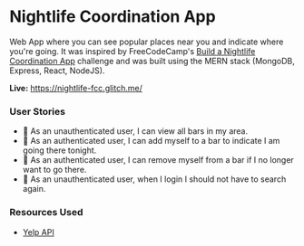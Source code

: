 # Nightlife Coordination App

Web App where you can see popular places near you and indicate where you're going. It was inspired by FreeCodeCamp's [Build a Nightlife Coordination App](https://www.freecodecamp.org/challenges/build-a-nightlife-coordination-app) challenge and was built using the MERN stack (MongoDB, Express, React, NodeJS).

**Live:** <https://nightlife-fcc.glitch.me/>

### User Stories

* :black_square_button: As an unauthenticated user, I can view all bars in my area.
* :black_square_button: As an authenticated user, I can add myself to a bar to indicate I am going there tonight.
* :black_square_button: As an authenticated user, I can remove myself from a bar if I no longer want to go there.
* :black_square_button: As an unauthenticated user, when I login I should not have to search again.

### Resources Used

* [Yelp API](https://www.yelp.com/developers/documentation/v3/)
